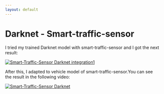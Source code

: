 ```yaml
---
layout: default
---
```

# Darknet - Smart-traffic-sensor

I tried my trained Darknet model with smart-traffic-sensor and I got the next result:

[![Smart-Traffic-Sensor Darknet integration1](https://roboticsurjc-students.github.io/2018-tfm-Jessica-Fernandez/images/Darknet.png)](https://www.youtube.com/watch?v=BBAZv2HKhWM)

After this, I adapted to vehicle model of smart-traffic-sensor.You can see the result in the following video:

[![Smart-Traffic-Sensor Darknet](https://roboticsurjc-students.github.io/2018-tfm-Jessica-Fernandez/images/Darknet_smart-traffic-sensor.png)](https://www.youtube.com/watch?v=6bPlBcT80W4)
